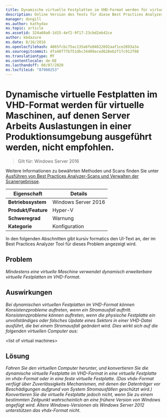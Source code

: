```yaml
---
title: Dynamische virtuelle Festplatten im VHD-Format werden für virtuelle Maschinen, auf denen Server Arbeits Auslastungen in einer Produktionsumgebung ausgeführt werden, nicht empfohlen.
description: Online Version des Texts für diese Best Practices Analyzer Regel.
manager: dongill
ms.author: kathydav
ms.topic: article
ms.assetid: 324a60a0-1d15-4ef2-9f17-23cbd2eb42ce
author: kbdazure
ms.date: 8/16/2016
ms.openlocfilehash: 4865fcbc75ac135a6fe04622692aaf1ce2893a3a
ms.sourcegitcommit: dfa48f77b751dbc34409aced628eb2f17c912f08
ms.translationtype: MT
ms.contentlocale: de-DE
ms.lasthandoff: 08/07/2020
ms.locfileid: "87960253"
---
```

# <a name="vhd-format-dynamic-virtual-hard-disks-are-not-recommended-for-virtual-machines-that-run-server-workloads-in-a-production-environment"></a>Dynamische virtuelle Festplatten im VHD-Format werden für virtuelle Maschinen, auf denen Server Arbeits Auslastungen in einer Produktionsumgebung ausgeführt werden, nicht empfohlen.

>Gilt für: Windows Server 2016

Weitere Informationen zu bewährten Methoden und Scans finden Sie unter [Ausführen von Best Practices Analyzer-Scans und Verwalten der Scanergebnisse](https://go.microsoft.com/fwlink/p/?LinkID=223177).

|Eigenschaft|Details|
|-|-|
|**Betriebssystem**|Windows Server 2016|
|**Produkt/Feature**|Hyper-V|
|**Schweregrad**|Warnung|
|**Kategorie**|Konfiguration|

In den folgenden Abschnitten gibt kursiv formatics den UI-Text an, der im Best Practices Analyzer Tool für dieses Problem angezeigt wird.

## <a name="issue"></a>**Problem**
*Mindestens eine virtuelle Maschine verwendet dynamisch erweiterbare virtuelle Festplatten im VHD-Format.*

## <a name="impact"></a>**Auswirkungen**
*Bei dynamischen virtuellen Festplatten im VHD-Format können Konsistenzprobleme auftreten, wenn ein Stromausfall auftritt. Konsistenzprobleme können auftreten, wenn die physische Festplatte ein unvollständiges oder falsches Update eines Sektors in einer VHD-Datei ausführt, die bei einem Stromausfall geändert wird. Dies wirkt sich auf die folgenden virtuellen Computer aus:*

\<list of virtual machines>

## <a name="resolution"></a>**Lösung**
*Fahren Sie den virtuellen Computer herunter, und konvertieren Sie die dynamische virtuelle Festplatte im VHD-Format in eine virtuelle Festplatte im vhdx-Format oder in eine feste virtuelle Festplatte. (Das vhdx-Format verfügt über Zuverlässigkeits Mechanismen, mit denen der Datenträger vor Beschädigungen aufgrund von System Stromausfällen geschützt wird.) Konvertieren Sie die virtuelle Festplatte jedoch nicht, wenn Sie zu einem bestimmten Zeitpunkt wahrscheinlich an eine frühere Version von Windows angefügt wird. Ältere Windows-Versionen als Windows Server 2012 unterstützen das vhdx-Format nicht.*



